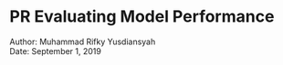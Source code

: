 # PR Evaluating Model Performance

Author: Muhammad Rifky Yusdiansyah <br />
Date: September 1, 2019
